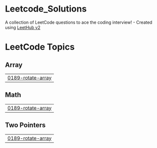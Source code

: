 # Leetcode_Solutions
A collection of LeetCode questions to ace the coding interview! - Created using [LeetHub v2](https://github.com/arunbhardwaj/LeetHub-2.0)

<!---LeetCode Topics Start-->
# LeetCode Topics
## Array
|  |
| ------- |
| [0189-rotate-array](https://github.com/auzztin/Leetcode_Solutions/tree/master/0189-rotate-array) |
## Math
|  |
| ------- |
| [0189-rotate-array](https://github.com/auzztin/Leetcode_Solutions/tree/master/0189-rotate-array) |
## Two Pointers
|  |
| ------- |
| [0189-rotate-array](https://github.com/auzztin/Leetcode_Solutions/tree/master/0189-rotate-array) |
<!---LeetCode Topics End-->